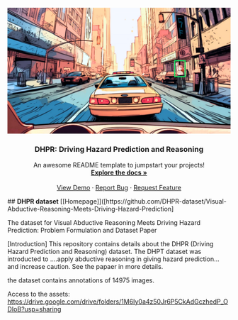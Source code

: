 
<!-- PROJECT LOGO -->
<br />
<div align="center">
  <a href="https://github.com/othneildrew/Best-README-Template">
    <img src="images/preview_image.jpg" alt="Logo" width="720">
  </a>

  <h3 align="center">DHPR: Driving Hazard Prediction and Reasoning</h3>

  <p align="center">
    An awesome README template to jumpstart your projects!
    <br />
    <a href="https://github.com/othneildrew/Best-README-Template"><strong>Explore the docs »</strong></a>
    <br />
    <br />
    <a href="https://github.com/othneildrew/Best-README-Template">View Demo</a>
    ·
    <a href="https://github.com/othneildrew/Best-README-Template/issues">Report Bug</a>
    ·
    <a href="https://github.com/othneildrew/Best-README-Template/issues">Request Feature</a>
  </p>
</div>
<!--<h3><b>Visual-Abductive-Reasoning-Meets-Driving-Hazard-Prediction</b></h3>-->
## <b>DHPR dataset</b> [[Homepage]]([https://github.com/DHPR-dataset/Visual-Abductive-Reasoning-Meets-Driving-Hazard-Prediction]<br>



The dataset for Visual Abductive Reasoning Meets Driving Hazard Prediction: Problem Formulation and Dataset Paper

[Introduction] This repository contains details about the DHPR (Driving Hazard Prediction and Reasoning) dataset. The DHPT dataset was introducted to ....apply abductive reasoning in giving hazard prediction... and increase caution. See the papaer in more details.

the dataset contains annotations of 14975 images.

Access to the assets: 
	https://drive.google.com/drive/folders/1M6Iy0a4z50Jr6P5CkAdGczhedP_ODIoB?usp=sharing
